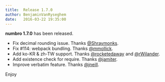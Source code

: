 ```yaml
---
title:  Release 1.7.0
author: BenjaminVanRyseghem
date:   2016-03-22 19:35:00
---
```


**numbro 1.7.0** has been released.

- Fix decimal rounding issue. Thanks [@Shraymonks](https://github.com/Shraymonks).
- Fix #114: webpack bundling. Thanks [@mmollick](https://github.com/mmollick).
- Add ko-KR & zh-TW support. Thanks [@rocketedaway](https://github.com/rocketedaway) and [@rWilander](https://github.com/rWilander).
- Add existence check for require. Thanks [@jamiter](https://github.com/jamiter).
- Improve verbatim feature. Thanks [@jneill](https://github.com/jneill).

Enjoy <i class="fa fa-smile-o">
